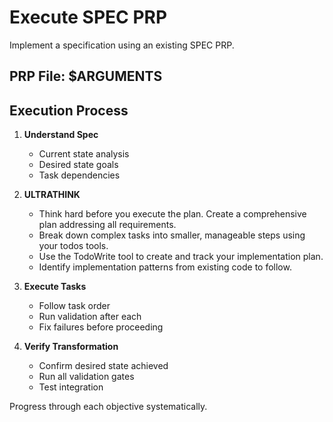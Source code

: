 # Execute SPEC PRP

Implement a specification using an existing SPEC PRP.

## PRP File: $ARGUMENTS

## Execution Process

1. **Understand Spec**
   - Current state analysis
   - Desired state goals
   - Task dependencies

2. **ULTRATHINK**
   - Think hard before you execute the plan. Create a comprehensive plan addressing all requirements.
   - Break down complex tasks into smaller, manageable steps using your todos tools.
   - Use the TodoWrite tool to create and track your implementation plan.
   - Identify implementation patterns from existing code to follow.

3. **Execute Tasks**
   - Follow task order
   - Run validation after each
   - Fix failures before proceeding

4. **Verify Transformation**
   - Confirm desired state achieved
   - Run all validation gates
   - Test integration

Progress through each objective systematically.